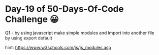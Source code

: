 # Day-19 of 50-Days-Of-Code Challenge 😀
 Q1 - by using javascript make simple modules and import  into another file by using export default

 hint:
 https://www.w3schools.com/js/js_modules.asp





 
